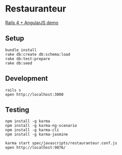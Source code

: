 # Restauranteur

[Rails 4 + AngularJS demo](https://www.honeybadger.io/blog/2013/12/11/beginners-guide-to-angular-js-rails)

## Setup

    bundle install
    rake db:create db:schema:load
    rake db:test:prepare
    rake db:seed

## Development

    rails s
    open http://localhost:3000


## Testing

    npm install -g karma
    npm install -g karma-ng-scenario
    npm install -g karma-cli
    npm install -g karma-jasmine

    karma start spec/javascripts/restauranteur.conf.js
    open http://localhost:9876/
